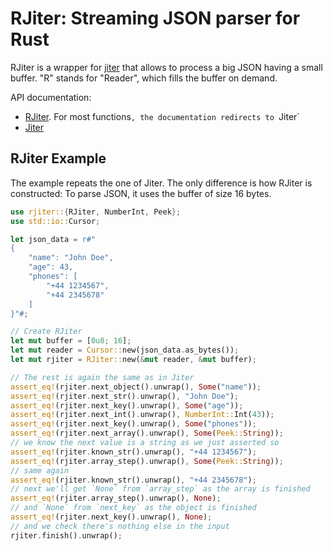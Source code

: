 # RJiter: Streaming JSON parser for Rust

RJiter is a wrapper for [jiter](https://crates.io/crates/jiter) that allows to process a big JSON having a small buffer. "R" stands for "Reader", which fills the buffer on demand.

API documentation:

- [RJiter](https://docs.rs/rjiter/latest/rjiter/). For most functions`, the documentation redirects to `Jiter`
- [Jiter](https://docs.rs/jiter/latest/jiter/)

## RJiter Example

The example repeats the one of Jiter. The only difference is how RJiter is constructed: To parse JSON, it uses the buffer of size 16 bytes.

```rust
use rjiter::{RJiter, NumberInt, Peek};
use std::io::Cursor;

let json_data = r#"
{
    "name": "John Doe", 
    "age": 43,
    "phones": [
        "+44 1234567",
        "+44 2345678"
    ]
}"#;

// Create RJiter
let mut buffer = [0u8; 16];
let mut reader = Cursor::new(json_data.as_bytes());
let mut rjiter = RJiter::new(&mut reader, &mut buffer);

// The rest is again the same as in Jiter
assert_eq!(rjiter.next_object().unwrap(), Some("name"));
assert_eq!(rjiter.next_str().unwrap(), "John Doe");
assert_eq!(rjiter.next_key().unwrap(), Some("age"));
assert_eq!(rjiter.next_int().unwrap(), NumberInt::Int(43));
assert_eq!(rjiter.next_key().unwrap(), Some("phones"));
assert_eq!(rjiter.next_array().unwrap(), Some(Peek::String));
// we know the next value is a string as we just asserted so
assert_eq!(rjiter.known_str().unwrap(), "+44 1234567");
assert_eq!(rjiter.array_step().unwrap(), Some(Peek::String));
// same again
assert_eq!(rjiter.known_str().unwrap(), "+44 2345678");
// next we'll get `None` from `array_step` as the array is finished
assert_eq!(rjiter.array_step().unwrap(), None);
// and `None` from `next_key` as the object is finished
assert_eq!(rjiter.next_key().unwrap(), None);
// and we check there's nothing else in the input
rjiter.finish().unwrap();
```

